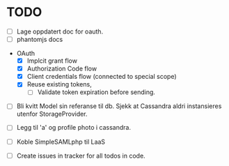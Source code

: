 


# TODO

* [ ] Lage oppdatert doc for oauth.
* [ ] phantomjs docs

* OAuth
	* [x] Implcit grant flow
	* [x] Authorization Code flow
	* [x] Client credentials flow (connected to special scope)
	* [x] Reuse existing tokens,
		* [ ] Validate token expiration before sending.
* [ ] Bli kvitt Model sin referanse til db. Sjekk at Cassandra aldri instansieres utenfor StorageProvider.
* [ ] Legg til 'a' og profile photo i cassandra.
* [ ] Koble SimpleSAMLphp til LaaS
* [ ] Create issues in tracker for all todos in code.



